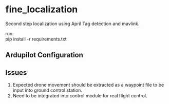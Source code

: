 # fine_localization
Second step localization using April Tag detection and mavlink.

run:  
pip install -r requirements.txt

## Ardupilot Configuration

## Issues
1. Expected drone movement should be extracted as a waypoint file to be input into ground control station.  
2. Need to be integrated into control module for real flight control.

